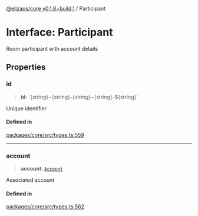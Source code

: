 [@elizaos/core v0.1.8+build.1](../index.md) / Participant

# Interface: Participant

Room participant with account details

## Properties

### id

> **id**: \`$\{string\}-$\{string\}-$\{string\}-$\{string\}-$\{string\}\`

Unique identifier

#### Defined in

[packages/core/src/types.ts:559](https://github.com/gaiaaiagent/GAIA/blob/main/packages/core/src/types.ts#L559)

***

### account

> **account**: [`Account`](Account.md)

Associated account

#### Defined in

[packages/core/src/types.ts:562](https://github.com/gaiaaiagent/GAIA/blob/main/packages/core/src/types.ts#L562)
